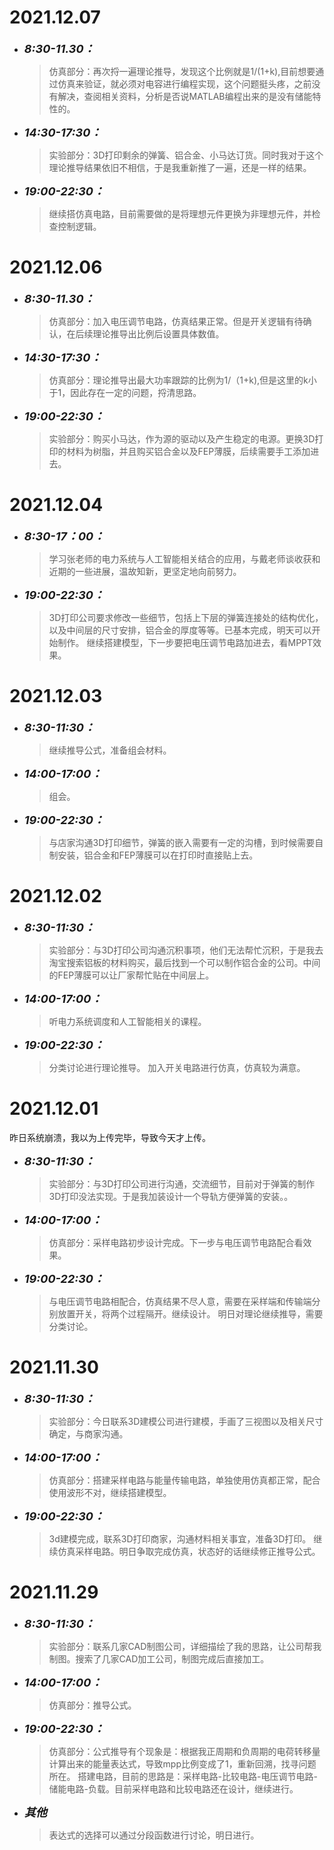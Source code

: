 # 2021.12.07
* <font size=4>__*8:30-11.30：*__</font>
    > 仿真部分：再次捋一遍理论推导，发现这个比例就是1/(1+k),目前想要通过仿真来验证，就必须对电容进行编程实现，这个问题挺头疼，之前没有解决，查阅相关资料，分析是否说MATLAB编程出来的是没有储能特性的。
* <font size=4>__*14:30-17:30：*__</font>
    >实验部分：3D打印剩余的弹簧、铝合金、小马达订货。同时我对于这个理论推导结果依旧不相信，于是我重新推了一遍，还是一样的结果。
* <font size=4>__*19:00-22:30：*__</font>
    > 继续搭仿真电路，目前需要做的是将理想元件更换为非理想元件，并检查控制逻辑。
# 2021.12.06
* <font size=4>__*8:30-11.30：*__</font>
    > 仿真部分：加入电压调节电路，仿真结果正常。但是开关逻辑有待确认，在后续理论推导出比例后设置具体数值。
* <font size=4>__*14:30-17:30：*__</font>
    > 仿真部分：理论推导出最大功率跟踪的比例为1/（1+k),但是这里的k小于1，因此存在一定的问题，捋清思路。
* <font size=4>__*19:00-22:30：*__</font>
    > 实验部分：购买小马达，作为源的驱动以及产生稳定的电源。更换3D打印的材料为树脂，并且购买铝合金以及FEP薄膜，后续需要手工添加进去。
# 2021.12.04
* <font size=4>__*8:30-17：00：*__</font>
    > 学习张老师的电力系统与人工智能相关结合的应用，与戴老师谈收获和近期的一些进展，温故知新，更坚定地向前努力。
* <font size=4>__*19:00-22:30：*__</font>
    > 3D打印公司要求修改一些细节，包括上下层的弹簧连接处的结构优化，以及中间层的尺寸安排，铝合金的厚度等等。已基本完成，明天可以开始制作。
    > 继续搭建模型，下一步要把电压调节电路加进去，看MPPT效果。
# 2021.12.03
* <font size=4>__*8:30-11:30：*__</font>
    > 继续推导公式，准备组会材料。
* <font size=4>__*14:00-17:00：*__</font>
    > 组会。
* <font size=4>__*19:00-22:30：*__</font>
    > 与店家沟通3D打印细节，弹簧的嵌入需要有一定的沟槽，到时候需要自制安装，铝合金和FEP薄膜可以在打印时直接贴上去。
# 2021.12.02
* <font size=4>__*8:30-11:30：*__</font>
    > 实验部分：与3D打印公司沟通沉积事项，他们无法帮忙沉积，于是我去淘宝搜索铝板的材料购买，最后找到一个可以制作铝合金的公司。中间的FEP薄膜可以让厂家帮忙贴在中间层上。
* <font size=4>__*14:00-17:00：*__</font>
    > 听电力系统调度和人工智能相关的课程。
* <font size=4>__*19:00-22:30：*__</font>
    > 分类讨论进行理论推导。
    > 加入开关电路进行仿真，仿真较为满意。
# 2021.12.01
昨日系统崩溃，我以为上传完毕，导致今天才上传。
* <font size=4>__*8:30-11:30：*__</font>
    > 实验部分：与3D打印公司进行沟通，交流细节，目前对于弹簧的制作3D打印没法实现。于是我加装设计一个导轨方便弹簧的安装。。
* <font size=4>__*14:00-17:00：*__</font>
    > 仿真部分：采样电路初步设计完成。下一步与电压调节电路配合看效果。
* <font size=4>__*19:00-22:30：*__</font>
    > 与电压调节电路相配合，仿真结果不尽人意，需要在采样端和传输端分别放置开关，将两个过程隔开。继续设计。
    > 明日对理论继续推导，需要分类讨论。
# 2021.11.30
* <font size=4>__*8:30-11:30：*__</font>
    > 实验部分：今日联系3D建模公司进行建模，手画了三视图以及相关尺寸确定，与商家沟通。
* <font size=4>__*14:00-17:00：*__</font>
    > 仿真部分：搭建采样电路与能量传输电路，单独使用仿真都正常，配合使用波形不对，继续搭建模型。
* <font size=4>__*19:00-22:30：*__</font>
    > 3d建模完成，联系3D打印商家，沟通材料相关事宜，准备3D打印。
    > 继续仿真采样电路。明日争取完成仿真，状态好的话继续修正推导公式。
# 2021.11.29
* <font size=4>__*8:30-11:30：*__</font>
    > 实验部分：联系几家CAD制图公司，详细描绘了我的思路，让公司帮我制图。搜索了几家CAD加工公司，制图完成后直接加工。</font>
* <font size=4>__*14:00-17:00：*__</font>
    > 仿真部分：推导公式。
* <font size=4>__*19:00-22:30：*__</font>
    > 仿真部分：公式推导有个现象是：根据我正周期和负周期的电荷转移量计算出来的能量表达式，导致mpp比例变成了1，重新回溯，找寻问题所在。
    > 搭建电路，目前的思路是：采样电路-比较电路-电压调节电路-储能电路-负载。目前采样电路和比较电路还在设计，继续进行。
* <font size=4>__*其他*__</font>
    >表达式的选择可以通过分段函数进行讨论，明日进行。
